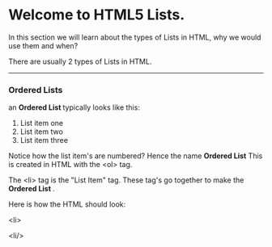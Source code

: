 # Welcome to HTML5 Lists.

In this section we will learn about the types of Lists in HTML, why we would use them and when?

There are usually 2 types of Lists in HTML.
___

### Ordered Lists

an <b>Ordered List </b>typically looks like this:

<ol>
  <li>List item one</li>
  <li>List item two</li>
  <li>List item three</li>
</ol>

Notice how the list item's are numbered? Hence the name <b>Ordered List</b>
This is created in HTML with the  &#60;ol&#62;  tag.

The &#60;li&#62; tag is the "List Item" tag. These tag's go together to make the <b>Ordered List </b>.

Here is how the HTML should look:

&#60;li&#62;


&#60;li/&#62;
